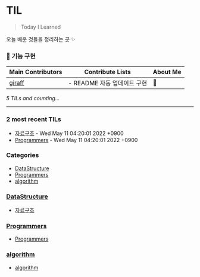 # TIL

> Today I Learned

오늘 배운 것들을 정리하는 곳 ✨

### 🧪 기능 구현

| Main Contributors                   | Contribute Lists            | About Me |
| ----------------------------------- | --------------------------- | -------- |
| [giraff](https://github.com/giraff) | - README 자동 업데이트 구현 | 🚧       |

_5 TILs and counting..._

---

### 2 most recent TILs

- [자료구조](DataStructure/DataStructure.md) - Wed May 11 04:20:01 2022 +0900
- [Programmers](Programmers/Programmers.md) - Wed May 11 04:20:01 2022 +0900

### Categories

- [DataStructure](#DataStructure)
- [Programmers](#Programmers)
- [algorithm](#algorithm)

### [DataStructure](#DataStructure)

- [자료구조](DataStructure/DataStructure.md)

### [Programmers](#Programmers)

- [Programmers](Programmers/Programmers.md)

### [algorithm](#algorithm)

- [algorithm](algorithm/algorithm.md)
